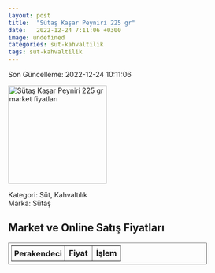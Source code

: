 ```yaml
---
layout: post
title:  "Sütaş Kaşar Peyniri 225 gr"
date:   2022-12-24 7:11:06 +0300
image: undefined
categories: sut-kahvaltilik
tags: sut-kahvaltilik
---
```


Son Güncelleme: 2022-12-24 10:11:06

<img src="undefined" width="200" alt="Sütaş Kaşar Peyniri 225 gr market fiyatları" />

Kategori: Süt, Kahvaltılık
<br />
Marka: Sütaş

<h2>Market ve Online Satış Fiyatları</h2>

<table border="1" style="padding: 5px;width:80%;">
  <tr>
    <td style="padding: 5px;"><strong>Perakendeci</strong></td>
    <td><strong>Fiyat</strong></td>
    <td><strong>İşlem</strong></td>
  </tr>
  
</table>
